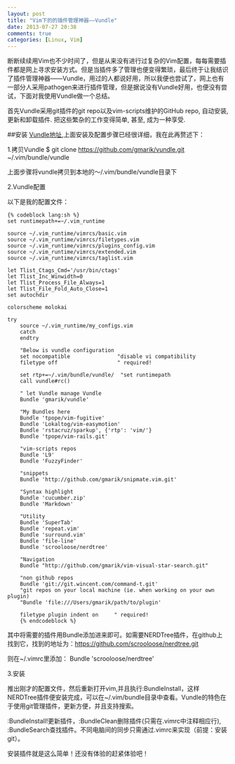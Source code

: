 ```yaml
---
layout: post
title: "Vim下的的插件管理神器——Vundle"
date: 2013-07-27 20:38
comments: true
categories: [Linux, Vim]
---
```

断断续续用Vim也不少时间了，但是从来没有进行过复杂的Vim配置，每每需要插件都是网上寻求安装方式。但是当插件多了管理也便变得繁琐，最后终于让我结识了插件管理神器——Vundle，用过的人都说好用，所以我便也尝试了，网上也有一部分人采用pathogen来进行插件管理，但是据说没有Vundle好用，也便没有尝试，下面对我使用Vundle做一个总结。

首先Vundle采用git插件的git repo以及vim-scripts维护的GitHub repo, 自动安装, 更新和卸载插件. 把这些繁杂的工作变得简单, 甚至, 成为一种享受.

##安装
[Vundle地址](https://github.com/gmarik/vundle),上面安装及配置步骤已经很详细，我在此再赘述下：

1.拷贝Vundle
    $ git clone https://github.com/gmarik/vundle.git ~/.vim/bundle/vundle

上面步骤将vundle拷贝到本地的～/.vim/bundle/vundle目录下

2.Vundle配置

以下是我的配置文件：

<!-- more -->

    {% codeblock lang:sh %}
    set runtimepath+=~/.vim_runtime

    source ~/.vim_runtime/vimrcs/basic.vim
    source ~/.vim_runtime/vimrcs/filetypes.vim
    source ~/.vim_runtime/vimrcs/plugins_config.vim
    source ~/.vim_runtime/vimrcs/extended.vim
    source ~/.vim_runtime/vimrcs/taglist.vim

    let Tlist_Ctags_Cmd='/usr/bin/ctags' 
    let Tlist_Inc_Winwidth=0
    let Tlist_Process_File_Always=1
    let Tlist_File_Fold_Auto_Close=1
    set autochdir

    colorscheme molokai

    try
        source ~/.vim_runtime/my_configs.vim
        catch
        endtry

        "Below is vundle configuration
        set nocompatible               "disable vi compatibility
        filetype off                   " required!

        set rtp+=~/.vim/bundle/vundle/  "set runtimepath
        call vundle#rc()

        " let Vundle manage Vundle  
        Bundle 'gmarik/vundle'

        "My Bundles here
        Bundle 'tpope/vim-fugitive'
        Bundle 'Lokaltog/vim-easymotion'
        Bundle 'rstacruz/sparkup', {'rtp': 'vim/'}
        Bundle 'tpope/vim-rails.git'

        "vim-scripts repos
        Bundle 'L9'
        Bundle 'FuzzyFinder'

        "snippets
        Bundle 'http://github.com/gmarik/snipmate.vim.git'

        "Syntax highlight
        Bundle 'cucumber.zip'
        Bundle 'Markdown'

        "Utility
        Bundle 'SuperTab'
        Bundle 'repeat.vim'
        Bundle 'surround.vim'
        Bundle 'file-line'
        Bundle 'scrooloose/nerdtree'

        "Navigation
        Bundle "http://github.com/gmarik/vim-visual-star-search.git"

        "non github repos
        Bundle 'git://git.wincent.com/command-t.git'
        "git repos on your local machine (ie. when working on your own plugin)
        "Bundle 'file:///Users/gmarik/path/to/plugin'

        filetype plugin indent on     " required!
        {% endcodeblock %}

其中将需要的插件用Bundle添加进来即可。如需要NERDTree插件，在github上找到它，找到的地址为：https://github.com/scrooloose/nerdtree.git

则在~/.vimrc里添加：
    Bundle 'scrooloose/nerdtree'

3.安装

推出刚才的配置文件，然后重新打开vim,并且执行:BundleInstall，这样NERDTree插件便安装完成，可以在~/.vim/bundle目录中查看。Vundle的特色在于使用git管理插件，更新方便，并且支持搜索。

:BundleInstall!更新插件，:BundleClean删除插件(只需在.vimrc中注释相应行), :BundleSearch查找插件。不同电脑间的同步只需通过.vimrc来实现（前提：安装git）。

安装插件就是这么简单！还没有体验的赶紧体验吧！

